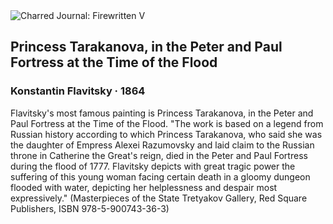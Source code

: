 <div class="artwork-of-the-day">
  <div class="container">
    <div class="img-wrapper">
      <img
        src="https://uploads6.wikiart.org/images/konstantin-dmitriyevich-flavitsky/princess-tarakanova-in-the-peter-and-paul-fortress-at-the-time-of-the-flood-1864-1.jpg!Large.jpg"
        alt="Charred Journal: Firewritten V" />
    </div>
    <div class="artwork-detail">
      <div class="artwork-origin"> 
        <h2 class="artwork-name">Princess Tarakanova, in the Peter and Paul Fortress at the Time of the Flood</h2>
        <h3 class="artist">
          Konstantin Flavitsky
                    ·  1864
        </h3>
      </div>
      <p class="description">
        <span class="artwork-description-text ng-binding" ng-bind-html="viewModel.ArtworkOfTheDay.Description | unsafe">Flavitsky's most famous painting is Princess Tarakanova, in the Peter and Paul Fortress at the Time of the Flood. "The work is based on a legend from Russian history according to which Princess Tarakanova, who said she was the daughter of Empress Alexei Razumovsky and laid claim to the Russian throne in Catherine the Great's reign, died in the Peter and Paul Fortress during the flood of 1777. Flavitsky depicts with great tragic power the suffering of this young woman facing certain death in a gloomy dungeon flooded with water, depicting her helplessness and despair most expressively." (Masterpieces of the State Tretyakov Gallery, Red Square Publishers, ISBN 978-5-900743-36-3)</span>
                        <div class="text-shadow-container" ng-show="showShadow" style=""></div>
      </p>
    </div>
  </div>

</div>

